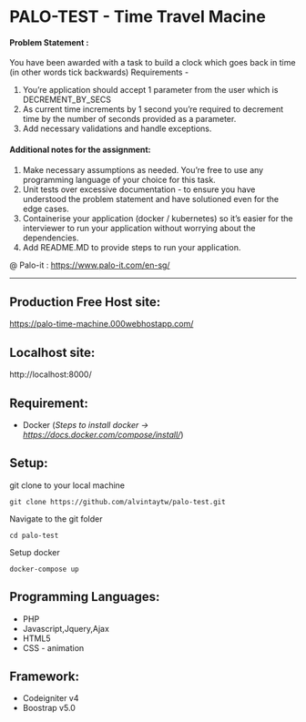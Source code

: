# PALO-TEST - Time Travel Macine

#### Problem Statement :
You have been awarded with a task to build a clock which goes back in time (in other words
tick backwards)
Requirements -
1. You’re application should accept 1 parameter from the user which is
DECREMENT_BY_SECS
2. As current time increments by 1 second you’re required to decrement time by the
number of seconds provided as a parameter.
3. Add necessary validations and handle exceptions.

#### Additional notes for the assignment:
1. Make necessary assumptions as needed. You’re free to use any programming
language of your choice for this task.
2. Unit tests over excessive documentation - to ensure you have understood the
problem statement and have solutioned even for the edge cases.
3. Containerise your application (docker / kubernetes) so it’s easier for the interviewer
to run your application without worrying about the dependencies.
4. Add README.MD to provide steps to run your application.

@ Palo-it  : https://www.palo-it.com/en-sg/

------------


## Production Free Host site:
https://palo-time-machine.000webhostapp.com/

## Localhost site:
http://localhost:8000/

## Requirement:
- Docker (*Steps to install docker  -> https://docs.docker.com/compose/install/*)

## Setup:
git clone to your local machine
```Terminal
git clone https://github.com/alvintaytw/palo-test.git
```

Navigate to the git folder
```Terminal
cd palo-test
```

Setup docker 
```Terminal
docker-compose up
```


## Programming Languages:
- PHP
- Javascript,Jquery,Ajax
- HTML5 
- CSS - animation

## Framework:
- Codeigniter v4
- Boostrap v5.0

